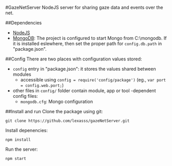 #GazeNetServer
NodeJS server for sharing gaze data and events over the net.

##Dependencies
*   [NodeJS](https://nodejs.org/)
*   [MongoDB](https://www.mongodb.org/): The project is configured to start  Mongo from C:\mongodb. If it is installed eslewhere, then set the proper path for `config.db.path` in "package.json".

##Config
There are two places with configuration values stored:

*   `config` entry in "package.json": it stores the values shared between modules
    -   accessible using `config = require('config/package')` (eg., `var port = config.web.port;`)
*   other files in `config/` folder contain module, app or tool -dependent config files:
    -   `mongodb.cfg`: Mongo configuration

##Install and run
Clone the package using git:

    git clone https://github.com/lexasss/gazeNetServer.git

Install depenencies:

    npm install

Run the server:

    npm start
